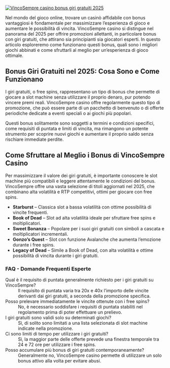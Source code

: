 [![VincoSempre casino bonus giri gratuiti 2025](https://123-caf.pages.dev/gitsignup.png)](https://vrmoo.ru/Bt82HjjY)

<div> <p>Nel mondo del gioco online, trovare un casinò affidabile con bonus vantaggiosi è fondamentale per massimizzare l’esperienza di gioco e aumentare le possibilità di vincita. VincoSempre casino si distingue nel panorama del 2025 per offrire promozioni allettanti, in particolare bonus con giri gratuiti, che attirano sia principianti sia giocatori esperti. In questo articolo esploreremo come funzionano questi bonus, quali sono i migliori giochi abbinati e come sfruttarli al meglio per un’esperienza di gioco ottimale.</p>  <h2>Bonus Giri Gratuiti nel 2025: Cosa Sono e Come Funzionano</h2> <p>I giri gratuiti, o free spins, rappresentano un tipo di bonus che permette di giocare a slot machine senza utilizzare il proprio denaro, pur potendo vincere premi reali. VincoSempre casino offre regolarmente questo tipo di promozione, che può essere parte di un pacchetto di benvenuto o di offerte periodiche dedicate a eventi speciali o ai giochi più popolari.</p> <p>Questi bonus solitamente sono soggetti a termini e condizioni specifici, come requisiti di puntata e limiti di vincita, ma rimangono un potente strumento per scoprire nuovi giochi e aumentare il proprio saldo senza rischiare immediate perdite.</p>  <h2>Come Sfruttare al Meglio i Bonus di VincoSempre Casino</h2> <p>Per massimizzare il valore dei giri gratuiti, è importante conoscere le slot machine più compatibili e leggere attentamente le condizioni del bonus. VincoSempre offre una vasta selezione di titoli aggiornati nel 2025, che combinano alta volatilità e RTP competitivi, ottimi per giocare con free spins.</p>  <ul>   <li><strong>Starburst</strong> – Classica slot a bassa volatilità con ottime possibilità di vincite frequenti.</li>   <li><strong>Book of Dead</strong> – Slot ad alta volatilità ideale per sfruttare free spins e moltiplicatori.</li>   <li><strong>Sweet Bonanza</strong> – Popolare per i suoi giri gratuiti con simboli a cascata e moltiplicatori incrementali.</li>   <li><strong>Gonzo’s Quest</strong> – Slot con funzione Avalanche che aumenta l’emozione durante i free spins.</li>   <li><strong>Legacy of Dead</strong> – Simile a Book of Dead, con alta volatilità e ottime possibilità di vincita durante i giri gratuiti.</li> </ul>  <h3>FAQ - Domande Frequenti Esperte</h3>  <dl>   <dt>Qual è il requisito di puntata generalmente richiesto per i giri gratuiti su VincoSempre?</dt>   <dd>Il requisito di puntata varia tra 20x e 40x l’importo delle vincite derivanti dai giri gratuiti, a seconda della promozione specifica.</dd>    <dt>Posso prelevare immediatamente le vincite ottenute con i free spins?</dt>   <dd>No, è necessario soddisfare i requisiti di puntata stabiliti nel regolamento prima di poter effettuare un prelievo.</dd>    <dt>I giri gratuiti sono validi solo su determinati giochi?</dt>   <dd>Sì, di solito sono limitati a una lista selezionata di slot machine indicate nella promozione.</dd>    <dt>Ci sono limiti di tempo per utilizzare i giri gratuiti?</dt>   <dd>Sì, la maggior parte delle offerte prevede una finestra temporale tra 24 e 72 ore per utilizzare i free spins.</dd>    <dt>Posso accumulare più bonus di giri gratuiti contemporaneamente?</dt>   <dd>Generalmente no, VincoSempre casino permette di utilizzare un solo bonus attivo alla volta per evitare abusi.</dd> </dl> </div>